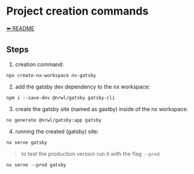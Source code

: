 # Project creation commands

[⬅️ README](../README.md)

## Steps

1. creation command:

`npx create-nx-workspace nx-gatsby`

2. add the gatsby dev dependency to the nx workspace:

`npm i --save-dev @nrwl/gatsby gatsby-cli`

3. create the gatsby site (named as gastby) inside of the nx workspace:

`nx generate @nrwl/gatsby:app gatsby`

4. running the created (gatsby) site:

`nx serve gatsby`

> to test the production version run it with the flag `--prod`

`nx serve --prod gatsby`
